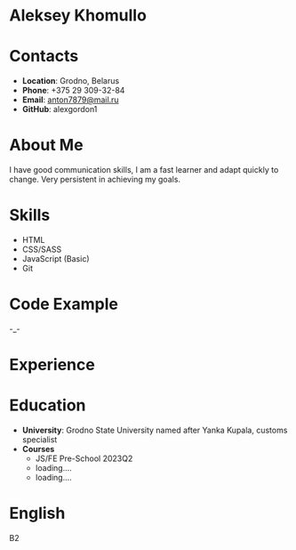 **Aleksey Khomullo**
=====

**Contacts**
=====
+ **Location**: Grodno, Belarus
+ **Phone**: +375 29 309-32-84
+ **Email**: anton7879@mail.ru
+ **GitHub**: alexgordon1
  
**About Me**
=====
I have good communication skills, I am a fast learner and adapt quickly to change.
Very persistent in achieving my goals.

**Skills**
=====
+ HTML
+ CSS/SASS
+ JavaScript (Basic)
+ Git

**Code Example**
=====
-_-

**Experience**
=====

**Education**
====

  + **University**: Grodno State University named after Yanka Kupala, customs specialist
  + **Courses**
      - JS/FE Pre-School 2023Q2
      - loading....
      - loading....


**English**
====
B2

